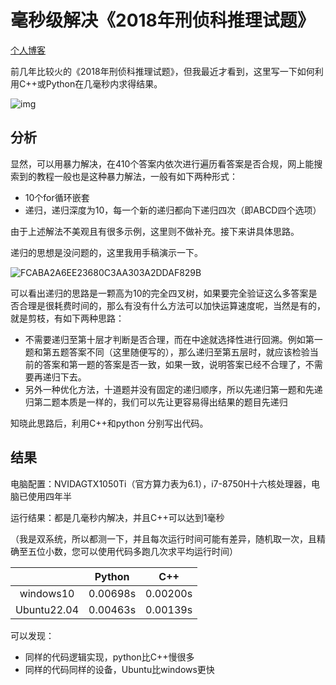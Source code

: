 # 毫秒级解决《2018年刑侦科推理试题》

[个人博客](https://yallongao.github.io/blog/idea_inference2018/)

前几年比较火的《2018年刑侦科推理试题》，但我最近才看到，这里写一下如何利用C++或Python在几毫秒内求得结果。

![img](https://yallongao.github.io/blog/assets/images/2023-6-5-idea_inference2018/%E9%A2%98%E7%9B%AE.jpeg)

## 分析

显然，可以用暴力解决，在410个答案内依次进行遍历看答案是否合规，网上能搜索到的教程一般也是这种暴力解法，一般有如下两种形式：

- 10个for循环嵌套
- 递归，递归深度为10，每一个新的递归都向下递归四次（即ABCD四个选项）

由于上述解法不美观且有很多示例，这里则不做补充。接下来讲具体思路。

递归的思想是没问题的，这里我用手稿演示一下。

![FCABA2A6EE23680C3AA303A2DDAF829B](https://yallongao.github.io/blog/assets/images/2023-6-5-idea_inference2018/%E5%9B%9B%E5%8F%89%E6%A0%91.jpg)

可以看出递归的思路是一颗高为10的完全四叉树，如果要完全验证这么多答案是否合理是很耗费时间的，那么有没有什么方法可以加快运算速度呢，当然是有的，就是剪枝，有如下两种思路：

- 不需要递归至第十层才判断是否合理，而在中途就选择性进行回溯。例如第一题和第五题答案不同（这里随便写的），那么递归至第五层时，就应该检验当前的答案和第一题的答案是否一致，如果一致，说明答案已经不合理了，不需要再递归下去。
- 另外一种优化方法，十道题并没有固定的递归顺序，所以先递归第一题和先递归第二题本质是一样的，我们可以先让更容易得出结果的题目先递归

知晓此思路后，利用C++和python 分别写出代码。

## 结果

电脑配置：NVIDAGTX1050Ti（官方算力表为6.1），i7-8750H十六核处理器，电脑已使用四年半

运行结果：都是几毫秒内解决，并且C++可以达到1毫秒

（我是双系统，所以都测一下，并且每次运行时间可能有差异，随机取一次，且精确至五位小数，您可以使用代码多跑几次求平均运行时间）

|             |  Python  |   C++    |
| :---------: | :------: | :------: |
|  windows10  | 0.00698s | 0.00200s |
| Ubuntu22.04 | 0.00463s | 0.00139s |

可以发现：

- 同样的代码逻辑实现，python比C++慢很多
- 同样的代码同样的设备，Ubuntu比windows更快

